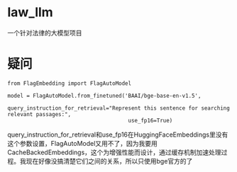 # law_llm
一个针对法律的大模型项目

# 疑问

```
from FlagEmbedding import FlagAutoModel

model = FlagAutoModel.from_finetuned('BAAI/bge-base-en-v1.5',
                                      query_instruction_for_retrieval="Represent this sentence for searching relevant passages:",
                                      use_fp16=True)
```
query_instruction_for_retrieval和use_fp16在HuggingFaceEmbeddings里没有这个参数设置，FlagAutoModel又用不了，因为我要用CacheBackedEmbeddings，这个为增强性能而设计，通过缓存机制加速处理过程。我现在好像没搞清楚它们之间的关系，所以只使用bge官方的了